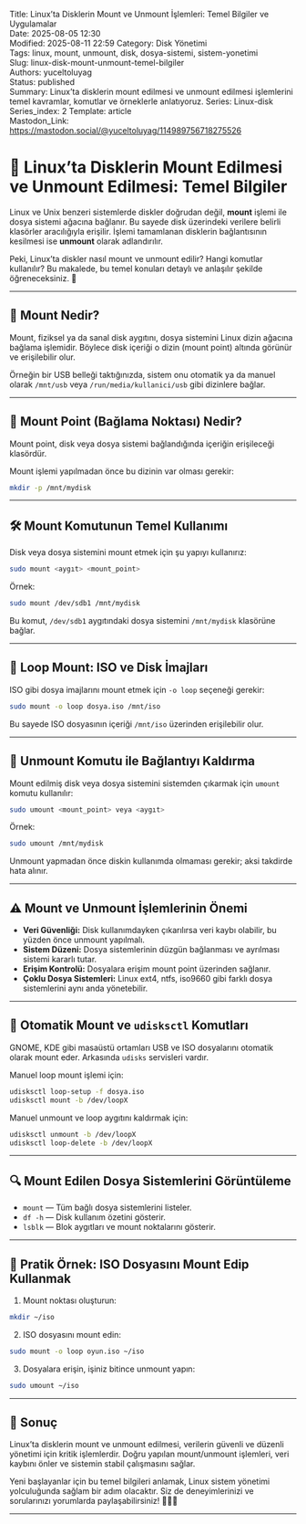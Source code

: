 Title: Linux’ta Disklerin Mount ve Unmount İşlemleri: Temel Bilgiler ve Uygulamalar  
Date: 2025-08-05 12:30  
Modified: 2025-08-11 22:59
Category: Disk Yönetimi  
Tags: linux, mount, unmount, disk, dosya-sistemi, sistem-yonetimi  
Slug: linux-disk-mount-unmount-temel-bilgiler  
Authors: yuceltoluyag  
Status: published  
Summary: Linux’ta disklerin mount edilmesi ve unmount edilmesi işlemlerini temel kavramlar, komutlar ve örneklerle anlatıyoruz. 
Series: Linux-disk
Series_index: 2 
Template: article  
Mastodon_Link: https://mastodon.social/@yuceltoluyag/114989756718275526

# 💽 Linux’ta Disklerin Mount Edilmesi ve Unmount Edilmesi: Temel Bilgiler

Linux ve Unix benzeri sistemlerde diskler doğrudan değil, **mount** işlemi ile dosya sistemi ağacına bağlanır. Bu sayede disk üzerindeki verilere belirli klasörler aracılığıyla erişilir. İşlemi tamamlanan disklerin bağlantısının kesilmesi ise **unmount** olarak adlandırılır.  

Peki, Linux’ta diskler nasıl mount ve unmount edilir? Hangi komutlar kullanılır? Bu makalede, bu temel konuları detaylı ve anlaşılır şekilde öğreneceksiniz. 🚀

---

## 🧐 Mount Nedir?

Mount, fiziksel ya da sanal disk aygıtını, dosya sistemini Linux dizin ağacına bağlama işlemidir. Böylece disk içeriği o dizin (mount point) altında görünür ve erişilebilir olur.  

Örneğin bir USB belleği taktığınızda, sistem onu otomatik ya da manuel olarak `/mnt/usb` veya `/run/media/kullanici/usb` gibi dizinlere bağlar.

---

## 📂 Mount Point (Bağlama Noktası) Nedir?

Mount point, disk veya dosya sistemi bağlandığında içeriğin erişileceği klasördür.  

Mount işlemi yapılmadan önce bu dizinin var olması gerekir:

```bash
mkdir -p /mnt/mydisk
```

---

## 🛠️ Mount Komutunun Temel Kullanımı

Disk veya dosya sistemini mount etmek için şu yapıyı kullanırız:

```bash
sudo mount <aygıt> <mount_point>
```

Örnek:

```bash
sudo mount /dev/sdb1 /mnt/mydisk
```

Bu komut, `/dev/sdb1` aygıtındaki dosya sistemini `/mnt/mydisk` klasörüne bağlar.

---

## 📀 Loop Mount: ISO ve Disk İmajları

ISO gibi dosya imajlarını mount etmek için `-o loop` seçeneği gerekir:

```bash
sudo mount -o loop dosya.iso /mnt/iso
```

Bu sayede ISO dosyasının içeriği `/mnt/iso` üzerinden erişilebilir olur.

---

## 📴 Unmount Komutu ile Bağlantıyı Kaldırma

Mount edilmiş disk veya dosya sistemini sistemden çıkarmak için `umount` komutu kullanılır:

```bash
sudo umount <mount_point> veya <aygıt>
```

Örnek:

```bash
sudo umount /mnt/mydisk
```

Unmount yapmadan önce diskin kullanımda olmaması gerekir; aksi takdirde hata alınır.

---

## ⚠️ Mount ve Unmount İşlemlerinin Önemi

* **Veri Güvenliği:** Disk kullanımdayken çıkarılırsa veri kaybı olabilir, bu yüzden önce unmount yapılmalı.
* **Sistem Düzeni:** Dosya sistemlerinin düzgün bağlanması ve ayrılması sistemi kararlı tutar.
* **Erişim Kontrolü:** Dosyalara erişim mount point üzerinden sağlanır.
* **Çoklu Dosya Sistemleri:** Linux ext4, ntfs, iso9660 gibi farklı dosya sistemlerini aynı anda yönetebilir.

---

## 🔄 Otomatik Mount ve `udisksctl` Komutları

GNOME, KDE gibi masaüstü ortamları USB ve ISO dosyalarını otomatik olarak mount eder. Arkasında `udisks` servisleri vardır.

Manuel loop mount işlemi için:

```bash
udisksctl loop-setup -f dosya.iso
udisksctl mount -b /dev/loopX
```

Manuel unmount ve loop aygıtını kaldırmak için:

```bash
udisksctl unmount -b /dev/loopX
udisksctl loop-delete -b /dev/loopX
```

---

## 🔍 Mount Edilen Dosya Sistemlerini Görüntüleme

* `mount` — Tüm bağlı dosya sistemlerini listeler.
* `df -h` — Disk kullanım özetini gösterir.
* `lsblk` — Blok aygıtları ve mount noktalarını gösterir.

---

## 🎯 Pratik Örnek: ISO Dosyasını Mount Edip Kullanmak

1. Mount noktası oluşturun:

```bash
mkdir ~/iso
```

2. ISO dosyasını mount edin:

```bash
sudo mount -o loop oyun.iso ~/iso
```

3. Dosyalara erişin, işiniz bitince unmount yapın:

```bash
sudo umount ~/iso
```

---

## 📝 Sonuç

Linux’ta disklerin mount ve unmount edilmesi, verilerin güvenli ve düzenli yönetimi için kritik işlemlerdir. Doğru yapılan mount/unmount işlemleri, veri kaybını önler ve sistemin stabil çalışmasını sağlar.

Yeni başlayanlar için bu temel bilgileri anlamak, Linux sistem yönetimi yolculuğunda sağlam bir adım olacaktır. Siz de deneyimlerinizi ve sorularınızı yorumlarda paylaşabilirsiniz! 👨‍💻✨

---


